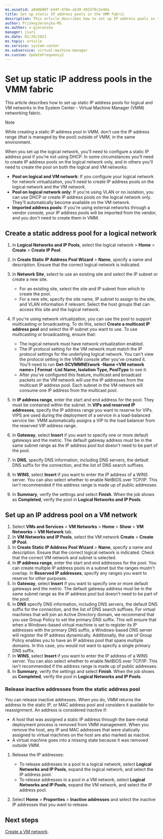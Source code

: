 ```yaml
---
ms.assetid: a0d8b08f-b44f-476e-a530-493378c2e4da
title: Set up static IP address pools in the VMM fabric
description: This article describes how to set up IP address pools in the VMM fabric
author: PriskeyJeronika-MS
ms.author: v-gjeronika
manager: jsuri
ms.date: 01/29/2021
ms.topic: article
ms.service: system-center
ms.subservice: virtual-machine-manager
ms.custom: UpdateFrequency2
---
```


# Set up static IP address pools in the VMM fabric



This article describes how to set up static IP address pools for logical and VM networks in the System Center - Virtual Machine Manager (VMM) networking fabric.

>[!NOTE]
> While creating a static IP address pool in VMM, don't use the IP address range (that is managed by the pool) outside of VMM, in the same environment.

When you set up the logical network, you'll need to configure a static IP address pool if you're not using DHCP. In some circumstances you'll need to create IP address pools on the logical network only, and in others you'll need to create the pool on both the logical and VM networks:

- **Pool on logical and VM network**: If you configure your logical network for network virtualization, you'll need to create IP address pools on the logical network and the VM network.
- **Pool on logical network only**: If you're using VLAN or no isolation, you can use DHCP or create IP address pools on the logical network only. They'll automatically become available on the VM network.
- **Imported address pools**: If you're using external networks through a vendor console, your IP address pools will be imported from the vendor, and you don't need to create them in VMM.


## Create a static address pool for a logical network

1. In **Logical Networks and IP Pools**, select the logical network > **Home** > **Create** > **Create IP Pool**.
2. In **Create Static IP Address Pool Wizard** > **Name**, specify a name and description. Ensure that the correct logical network is indicated.
3. In **Network Site**, select to use an existing site and select the IP subnet or create a new site.

	- For an existing site, select the site and IP subnet from which to create the pool.
	- For a new site, specify the site name, IP subnet to assign to the site, and VLAN information if relevant. Select the host groups that can access this site and the logical network.
4. If you're using network virtualization, you can use the pool to support multicasting or broadcasting. To do this, select **Create a multicast IP address pool** and select the IP subnet you want to use. To use multicasting or broadcasting, ensure that:

	- The logical network must have network virtualization enabled.
	- The IP protocol setting for the VM network must match the IP protocol settings for the underlying logical network. You can't view the protocol setting in the VMM console after you've created it. You'll need to run **Get-SCVMMNEtwork -Name \<VM network name\> | Format -List Name, Isolation Type, PoolType** to see it.
	- After you've configured this feature, multicast and broadcast packets on the VM network will use the IP addresses from the multicast IP address pool. Each subnet in the VM network will consume one IP address from the multicast pool.

5. In **IP address range**, enter the start and end address for the pool. They must be contained within the subnet. In **VIPs and reserved IP addresses**, specify the IP address range you want to reserve for VIPs. VIPS are used during the deployment of a service in a load-balanced service tier. VMM automatically assigns a VIP to the load balancer from the reserved VIP address range.
6. In **Gateway**, select **Insert** if you want to specify one or more default gateways and the metric. The default gateway address must be in the same subnet range as the IP address pool but doesn't need to be part of the pool.
7. In **DNS**, specify DNS information, including DNS servers, the default DNS suffix for the connection, and the list of DNS search suffixes.
8. In **WINS**, select **Insert** if you want to enter the IP address of a WINS server. You can also select whether to enable NetBIOS over TCP/IP. This isn't recommended if the address range is made up of public addresses.
9. In **Summary**, verify the settings and select **Finish**. When the job shows as **Completed**, verify the pool in **Logical Networks and IP Pools**.

## Set up an IP address pool on a VM network

1. Select **VMs and Services** > **VM Networks**  > **Home** > **Show** > **VM Networks** > **VM Network** tab.
2. In  **VM Networks and IP Pools**, select the VM network **Create** > **Create IP Pool**.
2. In **Create Static IP Address Pool Wizard** > **Name**, specify a name and description. Ensure that the correct logical network is indicated. Check that the correct VM network and subnet is selected.
3. In **IP address range**, enter the start and end addresses for the pool. You can create multiple IP address pools in a subnet but the ranges mustn't overlap. In **Reserved IP addresses**, specify any ranges you want to reserve for other purposes.
6. In **Gateway**, select **Insert** if you want to specify one or more default gateways and the metric. The default gateway address must be in the same subnet range as the IP address pool but doesn't need to be part of the pool.
7. In **DNS** specify DNS information, including DNS servers, the default DNS suffix for the connection, and the list of DNS search suffixes. For virtual machines that will join an Active Directory domain, we recommend that you use Group Policy to set the primary DNS suffix. This will ensure that when a Windows-based virtual machine is set to register its IP addresses with the primary DNS suffix, a Windows-based DNS server will register the IP address dynamically. Additionally, the use of Group Policy enables you to have an IP address pool that spans multiple domains. In this case, you would not want to specify a single primary DNS suffix.
8. In **WINS**, select **Insert** if you want to enter the IP address of a WINS server. You can also select whether to enable NetBIOS over TCP/IP. This isn't recommended if the address range is made up of public addresses.
9. In **Summary**, verify the settings and select **Finish**. When the job shows as **Completed**, verify the pool in **Logical Networks and IP Pools**.


### Release inactive addresses from the static address pool

You can release inactive addresses. When you do, VMM returns the address to the static IP, or MAC address pool and considers it available for reassignment. An address is considered inactive if:

- A host that was assigned a static IP address through the bare-metal deployment process is removed from VMM management. When you remove the host, any IP and MAC addresses that were statically assigned to virtual machines on the host are also marked as inactive.
- A virtual machine goes into a missing state because it was removed outside VMM.

1. Release the IP addresses:

	- To release addresses in a pool in a logical network, select **Logical Networks and IP Pools**, expand the logical network, and select the IP address pool.
	- To release addresses in a pool in a VM network, select **Logical Networks and IP Pools**, expand the VM network, and select the IP address pool.
2. Select **Home** > **Properties** > **Inactive addresses** and select the inactive IP addresses that you want to release.


## Next steps

[Create a VM network](network-virtual.md).
